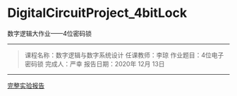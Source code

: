 # DigitalCircuitProject_4bitLock
 
数字逻辑大作业——4位密码锁
****
> 课程名称：数字逻辑与数字系统设计
> 任课教师：李琼
> 作业题目：4位电子密码锁
> 完成人：严幸
> 报告日期：2020年 12月 13日
****
[完整实验报告](http://www.hityx.top/2020/12/19/%e6%95%b0%e5%ad%97%e9%80%bb%e8%be%91%e4%b8%8e%e6%95%b0%e5%ad%97%e7%b3%bb%e7%bb%9f%e8%ae%be%e8%ae%a1%e5%ae%9e%e9%aa%8c%e5%a4%a7%e4%bd%9c%e4%b8%9a-4%e4%bd%8d%e5%af%86%e7%a0%81%e9%94%81/)